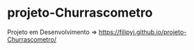 # projeto-Churrascometro


Projeto em Desenvolvimento => https://filipyj.github.io/projeto-Churrascometro/


